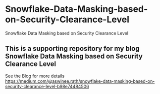 # Snowflake-Data-Masking-based-on-Security-Clearance-Level
Snowflake Data Masking based on Security Clearance Level

## This is a supporting repository for my blog Snowflake Data Masking based on Security Clearance Level
See the Blog for more details
https://medium.com/@aswinee.rath/snowflake-data-masking-based-on-security-clearance-level-b98e74484506
